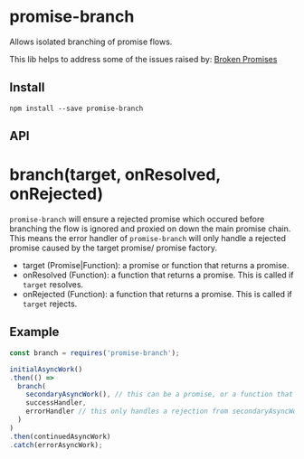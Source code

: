 # promise-branch
Allows isolated branching of promise flows.

This lib helps to address some of the issues raised by: 
[Broken Promises](https://github.com/cloudflare/cf-ui/blob/6aec707d1efeceda121767b079c1d03a92369fc9/discussions/broken-promises.md)

## Install
`npm install --save promise-branch`

## API

# branch(target, onResolved, onRejected)

`promise-branch` will ensure a rejected promise which occured before branching the flow is ignored and proxied on down the main promise chain.
This means the error handler of `promise-branch` will only handle a rejected promise caused by the target promise/ promise factory.

* target (Promise|Function): a promise or function that returns a promise.
* onResolved (Function): a function that returns a promise. This is called if `target` resolves.
* onRejected (Function): a function that returns a promise. This is called if `target` rejects.

## Example
```javascript
const branch = requires('promise-branch');

initialAsyncWork()
.then(() => 
  branch(
    secondaryAsyncWork(), // this can be a promise, or a function that returns a promise
    successHandler,
    errorHandler // this only handles a rejection from secondaryAsyncWork
  )
)
.then(continuedAsyncWork)
.catch(errorAsyncWork);
```

